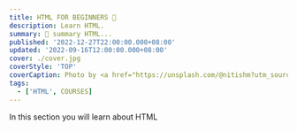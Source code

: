 ```yaml
---
title: HTML FOR BEGINNERS 👋
description: Learn HTML.
summary: 🎉 summary HTML...
published: '2022-12-27T22:00:00.000+08:00'
updated: '2022-09-16T12:00:00.000+08:00'
cover: ./cover.jpg
coverStyle: 'TOP'
coverCaption: Photo by <a href="https://unsplash.com/@nitishm?utm_source=unsplash&utm_medium=referral&utm_content=creditCopyText">Nitish Meena</a> on <a href="https://unsplash.com/s/photos/blur?utm_source=unsplash&utm_medium=referral&utm_content=creditCopyText">Unsplash</a>
tags:
  - ['HTML', COURSES]
---
```




In this section you will learn about HTML